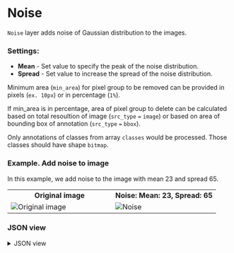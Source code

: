 # Noise

`Noise` layer adds noise of Gaussian distribution to the images.

### Settings:

- **Mean** - Set value to specify the peak of the noise distribution.
- **Spread** - Set value to increase the spread of the noise distribution.

Minimum area (`min_area`) for pixel group to be removed can be provided in pixels (`ex. 10px`) or in percentage (`1%`).

If min_area is in percentage, area of pixel group to delete can be calculated based on total resoultion of image (`src_type` `=` `image`) or based on area of bounding box of annotation (`src_type` `=` `bbox`).

Only annotations of classes from array `classes` would be processed. Those classes should have shape `bitmap`.

### Example. Add noise to image

In this example, we add noise to the image with mean 23 and spread 65.

<table>
<tr>
<td style="text-align:center; width:50%"><strong>Original image</strong></td>
<td style="text-align:center; width:50%"><strong>Noise: Mean: 23, Spread: 65</strong></td>
</tr>
<tr>
<td> <img src="https://github.com/supervisely-ecosystem/ml-nodes/assets/79905215/62298fa3-3720-4e49-8b07-271162a8e8fb" alt="Original image" /> </td>
<td> <img src="https://github.com/supervisely-ecosystem/ml-nodes/assets/79905215/8851e6aa-8316-4f9d-ba5b-9c4a64f20bb6" alt="Noise" /> </td>
</tr>
</table>

### JSON view

<details>
  <summary>JSON view</summary>
<pre>
{
  "action": "noise",
  "src": ["$data_1"],
  "dst": "$noise_2",
  "settings": {
    "mean": 23,
    "std": 65
  }
}
</pre>
</details>
